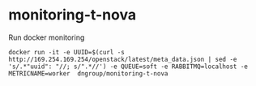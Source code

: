 # monitoring-t-nova

Run docker monitoring

```
docker run -it -e UUID=$(curl -s http://169.254.169.254/openstack/latest/meta_data.json | sed -e 's/.*"uuid": "//; s/".*//') -e QUEUE=soft -e RABBITMQ=localhost -e METRICNAME=worker  dngroup/monitoring-t-nova
```
